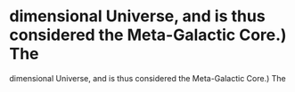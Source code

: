 # dimensional Universe, and is thus considered the Meta-Galactic Core.) The

dimensional Universe, and is thus considered the Meta-Galactic Core.) The